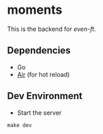 # moments

This is the backend for *even-ft*.

## Dependencies

- Go
- [Air](https://github.com/cosmtrek/air) (for hot reload)

## Dev Environment

- Start the server

```
make dev
```

